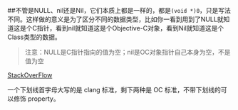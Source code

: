 ##不管是NULL、nil还是Nil，它们本质上都是一样的，都是`(void *)0`，只是写法不同。这样做的意义是为了区分不同的数据类型，比如你一看到用到了NULL就知道这是个C指针，看到nil就知道这是个Objective-C对象，看到Nil就知道这是个Class类型的数据。

>注意：NULL是C指针指向的值为空；nil是OC对象指针自己本身为空，不是值为空


[StackOverFlow](http://stackoverflow.com/questions/32452889/difference-between-nullable-nullable-and-nullable-in-objective-c/33682230#33682230)

一个下划线首字母大写的是 clang 标准，剩下两种是 OC 标准，不带下划线的可以修饰 property。

